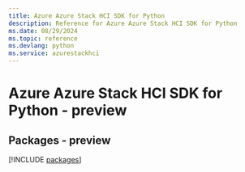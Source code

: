 ```yaml
---
title: Azure Azure Stack HCI SDK for Python
description: Reference for Azure Azure Stack HCI SDK for Python
ms.date: 08/29/2024
ms.topic: reference
ms.devlang: python
ms.service: azurestackhci
---
```

# Azure Azure Stack HCI SDK for Python - preview
## Packages - preview
[!INCLUDE [packages](azure-stack-hci-index.md)]